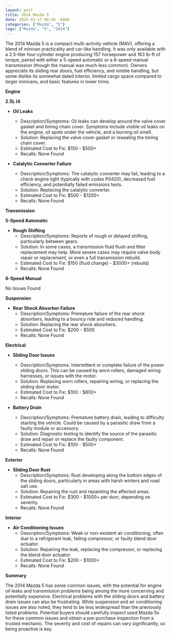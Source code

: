 ```yaml
---
layout: post
title: 2014 Mazda 5
date: 2025-03-17 08:26 -0400
categories: ["Mazda", "5"]
tags: ["Mazda", "5", "2014"]
---
```

The 2014 Mazda 5 is a compact multi-activity vehicle (MAV), offering a blend of minivan practicality and car-like handling. It was only available with a 2.5-liter four-cylinder engine producing 157 horsepower and 163 lb-ft of torque, paired with either a 5-speed automatic or a 6-speed manual transmission (though the manual was much less common). Owners appreciate its sliding rear doors, fuel efficiency, and nimble handling, but some dislike its somewhat dated interior, limited cargo space compared to larger minivans, and basic features in lower trims.

**Engine**

**2.5L I4**

* **Oil Leaks**
    * Description/Symptoms: Oil leaks can develop around the valve cover gasket and timing chain cover. Symptoms include visible oil leaks on the engine, oil spots under the vehicle, and a burning oil smell.
    * Solution: Replacing the valve cover gasket or resealing the timing chain cover.
    * Estimated Cost to Fix: $150 - $500+
    * Recalls: None Found

* **Catalytic Converter Failure**
    * Description/Symptoms: The catalytic converter may fail, leading to a check engine light (typically with codes P0420), decreased fuel efficiency, and potentially failed emissions tests.
    * Solution: Replacing the catalytic converter.
    * Estimated Cost to Fix: $500 - $1200+
    * Recalls: None Found

**Transmission**

**5-Speed Automatic**

* **Rough Shifting**
    * Description/Symptoms: Reports of rough or delayed shifting, particularly between gears.
    * Solution: In some cases, a transmission fluid flush and filter replacement may help. More severe cases may require valve body repair or replacement, or even a full transmission rebuild.
    * Estimated Cost to Fix: $150 (fluid change) - $3000+ (rebuild)
    * Recalls: None Found

**6-Speed Manual**

No Issues Found

**Suspension**

* **Rear Shock Absorber Failure**
    * Description/Symptoms: Premature failure of the rear shock absorbers, leading to a bouncy ride and reduced handling.
    * Solution: Replacing the rear shock absorbers.
    * Estimated Cost to Fix: $200 - $500
    * Recalls: None Found

**Electrical**

* **Sliding Door Issues**
    * Description/Symptoms: Intermittent or complete failure of the power sliding doors. This can be caused by worn rollers, damaged wiring harnesses, or issues with the motor.
    * Solution: Replacing worn rollers, repairing wiring, or replacing the sliding door motor.
    * Estimated Cost to Fix: $100 - $800+
    * Recalls: None Found

* **Battery Drain**
    * Description/Symptoms: Premature battery drain, leading to difficulty starting the vehicle. Could be caused by a parasitic draw from a faulty module or accessory.
    * Solution: Diagnostic testing to identify the source of the parasitic draw and repair or replace the faulty component.
    * Estimated Cost to Fix: $100 - $500+
    * Recalls: None Found

**Exterior**

* **Sliding Door Rust**
    * Description/Symptoms: Rust developing along the bottom edges of the sliding doors, particularly in areas with harsh winters and road salt use.
    * Solution: Repairing the rust and repainting the affected areas.
    * Estimated Cost to Fix: $300 - $1000+ per door, depending on severity.
    * Recalls: None Found

**Interior**

* **Air Conditioning Issues**
    * Description/Symptoms: Weak or non-existent air conditioning, often due to a refrigerant leak, failing compressor, or faulty blend door actuator.
    * Solution: Repairing the leak, replacing the compressor, or replacing the blend door actuator.
    * Estimated Cost to Fix: $200 - $1000+
    * Recalls: None Found

**Summary**

The 2014 Mazda 5 has some common issues, with the potential for engine oil leaks and transmission problems being among the more concerning and potentially expensive. Electrical problems with the sliding doors and battery drain issues can also be frustrating. While suspension and air conditioning issues are also noted, they tend to be less widespread than the previously listed problems. Potential buyers should carefully inspect used Mazda 5s for these common issues and obtain a pre-purchase inspection from a trusted mechanic. The severity and cost of repairs can vary significantly, so being proactive is key.


